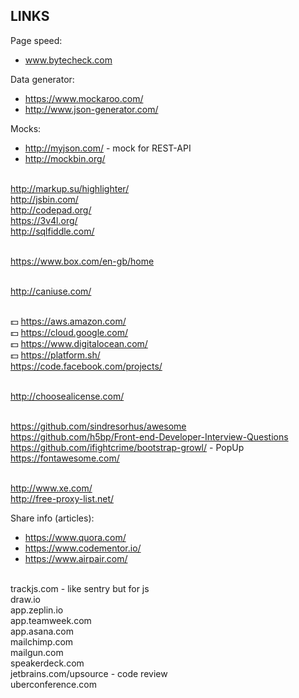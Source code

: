 LINKS
-

Page speed:

* www.bytecheck.com

Data generator:

* https://www.mockaroo.com/
* http://www.json-generator.com/

Mocks:

* http://myjson.com/ - mock for REST-API
* http://mockbin.org/

<br> http://markup.su/highlighter/
<br> http://jsbin.com/
<br> http://codepad.org/
<br> https://3v4l.org/
<br> http://sqlfiddle.com/

<br> https://www.box.com/en-gb/home

<br> http://caniuse.com/

<br> 💵 https://aws.amazon.com/
<br> 💵 https://cloud.google.com/
<br> 💵 https://www.digitalocean.com/
<br> 💵 https://platform.sh/
<br> https://code.facebook.com/projects/

<br> http://choosealicense.com/

<br> https://github.com/sindresorhus/awesome
<br> https://github.com/h5bp/Front-end-Developer-Interview-Questions
<br> https://github.com/ifightcrime/bootstrap-growl/ - PopUp
<br> https://fontawesome.com/

<br> http://www.xe.com/
<br> http://free-proxy-list.net/

Share info (articles):

* https://www.quora.com/
* https://www.codementor.io/
* https://www.airpair.com/

<br> trackjs.com - like sentry but for js
<br> draw.io
<br> app.zeplin.io
<br> app.teamweek.com
<br> app.asana.com
<br> mailchimp.com
<br> mailgun.com
<br> speakerdeck.com
<br> jetbrains.com/upsource - code review
<br> uberconference.com
